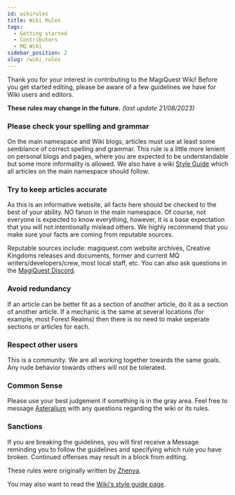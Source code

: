```yaml
---
id: wikirules
title: Wiki Rules
tags:
  - Getting started
  - Contributors
  - MQ Wiki
sidebar_position: 2
slug: /wiki_rules
---
```


Thank you for your interest in contributing to the MagiQuest Wiki! Before you get started editing, please be aware of a few guidelines we have for Wiki users and editors.

**These rules may change in the future.** *(last update 21/08/2023)*

### Please check your spelling and grammar

On the main namespace and Wiki blogs, articles must use at least some semblance of correct spelling and grammar. This rule is a little more lenient on personal blogs and pages, where you are expected to be understandable but some more informality is allowed. We also have a wiki [Style Guide](docs\Style_Guide.md) which all articles on the main namespace should follow.

### Try to keep articles accurate

As this is an informative website, all facts here should be checked to the best of your ability. NO fanon in the main namespace. Of course, not everyone is expected to know everything, however, it is a base expectation that you will not intentionally mislead others. We highly recommend that you make sure your facts are coming from reputable sources.

Reputable sources include: magiquest.com website archives, Creative Kingdoms releases and documents, former and current MQ writers/developers/crew, most local staff, etc. You can also ask questions in the [MagiQuest Discord](https://discord.com/invite/6e4whagCph).

### Avoid redundancy

If an article can be better fit as a section of another article, do it as a section of another article. If a mechanic is the same at several locations (for example, most Forest Realms) then there is no need to make seperate sections or articles for each.

### Respect other users

This is a community. We are all working together towards the same goals. Any rude behavior towards others will not be tolerated. 

### Common Sense

Please use your best judgement if something is in the gray area. Feel free to message [Asteralium](https://discord.com/users/541108452076945438) with any questions regarding the wiki or its rules.

### Sanctions

If you are breaking the guidelines, you will first receive a Message reminding you to follow the guidelines and specifying which rule you have broken. Continued offenses may result in a block from editing.

These rules were originally written by [Zhenya](https://discord.com/users/293889747854557185).

You may also want to read the [Wiki's style guide page](docs\Style_Guide.md).